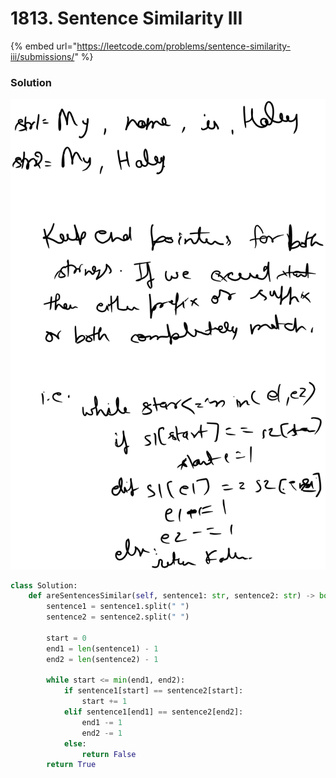# 1813. Sentence Similarity III

{% embed url="https://leetcode.com/problems/sentence-similarity-iii/submissions/" %}

### Solution

<img src="../../.gitbook/assets/file.drawing (3).svg" alt="" class="gitbook-drawing">

```python
class Solution:
    def areSentencesSimilar(self, sentence1: str, sentence2: str) -> bool:
        sentence1 = sentence1.split(" ")
        sentence2 = sentence2.split(" ")
        
        start = 0
        end1 = len(sentence1) - 1
        end2 = len(sentence2) - 1
    
        while start <= min(end1, end2):
            if sentence1[start] == sentence2[start]:
                start += 1
            elif sentence1[end1] == sentence2[end2]:
                end1 -= 1
                end2 -= 1
            else:
                return False
        return True
```
